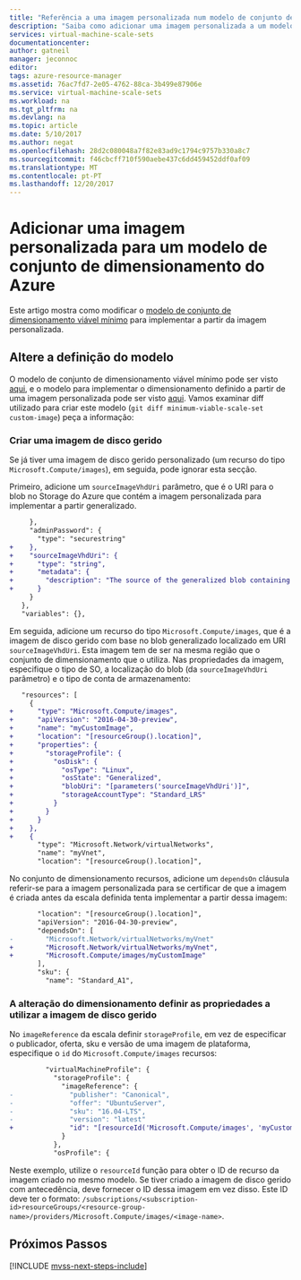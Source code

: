 ```yaml
---
title: "Referência a uma imagem personalizada num modelo de conjunto de dimensionamento do Azure | Microsoft Docs"
description: "Saiba como adicionar uma imagem personalizada a um modelo existente de conjunto de dimensionamento de Máquina Virtual do Azure"
services: virtual-machine-scale-sets
documentationcenter: 
author: gatneil
manager: jeconnoc
editor: 
tags: azure-resource-manager
ms.assetid: 76ac7fd7-2e05-4762-88ca-3b499e87906e
ms.service: virtual-machine-scale-sets
ms.workload: na
ms.tgt_pltfrm: na
ms.devlang: na
ms.topic: article
ms.date: 5/10/2017
ms.author: negat
ms.openlocfilehash: 28d2c080048a7f82e83ad9c1794c9757b330a8c7
ms.sourcegitcommit: f46cbcff710f590aebe437c6dd459452ddf0af09
ms.translationtype: MT
ms.contentlocale: pt-PT
ms.lasthandoff: 12/20/2017
---
```

# <a name="add-a-custom-image-to-an-azure-scale-set-template"></a>Adicionar uma imagem personalizada para um modelo de conjunto de dimensionamento do Azure

Este artigo mostra como modificar o [modelo de conjunto de dimensionamento viável mínimo](./virtual-machine-scale-sets-mvss-start.md) para implementar a partir da imagem personalizada.

## <a name="change-the-template-definition"></a>Altere a definição do modelo

O modelo de conjunto de dimensionamento viável mínimo pode ser visto [aqui](https://raw.githubusercontent.com/gatneil/mvss/minimum-viable-scale-set/azuredeploy.json), e o modelo para implementar o dimensionamento definido a partir de uma imagem personalizada pode ser visto [aqui](https://raw.githubusercontent.com/gatneil/mvss/custom-image/azuredeploy.json). Vamos examinar diff utilizado para criar este modelo (`git diff minimum-viable-scale-set custom-image`) peça a informação:

### <a name="creating-a-managed-disk-image"></a>Criar uma imagem de disco gerido

Se já tiver uma imagem de disco gerido personalizado (um recurso do tipo `Microsoft.Compute/images`), em seguida, pode ignorar esta secção.

Primeiro, adicione um `sourceImageVhdUri` parâmetro, que é o URI para o blob no Storage do Azure que contém a imagem personalizada para implementar a partir generalizado.


```diff
     },
     "adminPassword": {
       "type": "securestring"
+    },
+    "sourceImageVhdUri": {
+      "type": "string",
+      "metadata": {
+        "description": "The source of the generalized blob containing the custom image"
+      }
     }
   },
   "variables": {},
```

Em seguida, adicione um recurso do tipo `Microsoft.Compute/images`, que é a imagem de disco gerido com base no blob generalizado localizado em URI `sourceImageVhdUri`. Esta imagem tem de ser na mesma região que o conjunto de dimensionamento que o utiliza. Nas propriedades da imagem, especifique o tipo de SO, a localização do blob (da `sourceImageVhdUri` parâmetro) e o tipo de conta de armazenamento:

```diff
   "resources": [
     {
+      "type": "Microsoft.Compute/images",
+      "apiVersion": "2016-04-30-preview",
+      "name": "myCustomImage",
+      "location": "[resourceGroup().location]",
+      "properties": {
+        "storageProfile": {
+          "osDisk": {
+            "osType": "Linux",
+            "osState": "Generalized",
+            "blobUri": "[parameters('sourceImageVhdUri')]",
+            "storageAccountType": "Standard_LRS"
+          }
+        }
+      }
+    },
+    {
       "type": "Microsoft.Network/virtualNetworks",
       "name": "myVnet",
       "location": "[resourceGroup().location]",

```

No conjunto de dimensionamento recursos, adicione um `dependsOn` cláusula referir-se para a imagem personalizada para se certificar de que a imagem é criada antes da escala definida tenta implementar a partir dessa imagem:

```diff
       "location": "[resourceGroup().location]",
       "apiVersion": "2016-04-30-preview",
       "dependsOn": [
-        "Microsoft.Network/virtualNetworks/myVnet"
+        "Microsoft.Network/virtualNetworks/myVnet",
+        "Microsoft.Compute/images/myCustomImage"
       ],
       "sku": {
         "name": "Standard_A1",

```

### <a name="changing-scale-set-properties-to-use-the-managed-disk-image"></a>A alteração do dimensionamento definir as propriedades a utilizar a imagem de disco gerido

No `imageReference` da escala definir `storageProfile`, em vez de especificar o publicador, oferta, sku e versão de uma imagem de plataforma, especifique o `id` do `Microsoft.Compute/images` recursos:

```diff
         "virtualMachineProfile": {
           "storageProfile": {
             "imageReference": {
-              "publisher": "Canonical",
-              "offer": "UbuntuServer",
-              "sku": "16.04-LTS",
-              "version": "latest"
+              "id": "[resourceId('Microsoft.Compute/images', 'myCustomImage')]"
             }
           },
           "osProfile": {
```

Neste exemplo, utilize o `resourceId` função para obter o ID de recurso da imagem criado no mesmo modelo. Se tiver criado a imagem de disco gerido com antecedência, deve fornecer o ID dessa imagem em vez disso. Este ID deve ter o formato: `/subscriptions/<subscription-id>resourceGroups/<resource-group-name>/providers/Microsoft.Compute/images/<image-name>`.


## <a name="next-steps"></a>Próximos Passos

[!INCLUDE [mvss-next-steps-include](../../includes/mvss-next-steps.md)]
